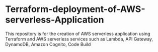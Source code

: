 # Terraform-deployment-of-AWS-serverless-Application
This repository is for the creation of AWS serverless application using Terraform and AWS serverless services such as Lambda, API Gateway, DynamoDB, Amazon Cognito, Code Build

